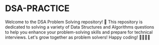 # DSA-PRACTICE
Welcome to the DSA Problem Solving repository! 🚀 This repository is dedicated to solving a variety of Data Structures and Algorithms questions to help you enhance your problem-solving skills and prepare for technical interviews.  Let's grow together as problem solvers! Happy coding! 👩‍💻👨‍💻
